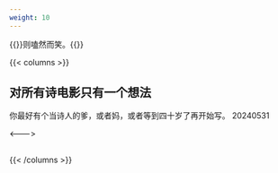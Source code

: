 ```yaml
---
weight: 10
---
```


{{<card>}}则嗑然而笑。{{</card>}}



{{< columns >}}
## 对所有诗电影只有一个想法

你最好有个当诗人的爹，或者妈，或者等到四十岁了再开始写。
20240531

<--->

##



{{< /columns >}}
